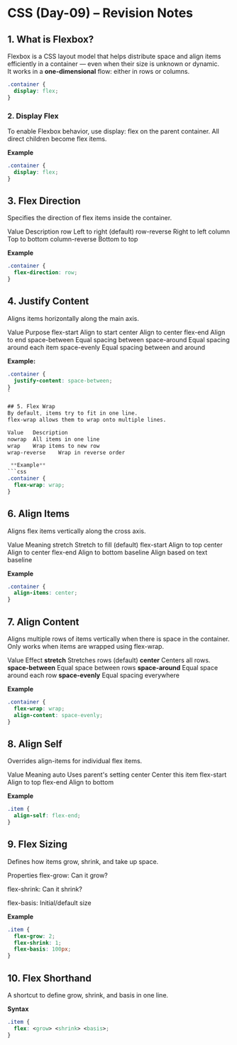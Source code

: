 # CSS (Day-09) – Revision Notes

## 1.  What is Flexbox?

Flexbox is a CSS layout model that helps distribute space and align items efficiently in a container — even when their size is unknown or dynamic.  
It works in a **one-dimensional** flow: either in rows or columns.

```css
.container {
  display: flex;
}
```

### 2. Display Flex
To enable Flexbox behavior, use display: flex on the parent container.
All direct children become flex items.

**Example**
```css
.container {
  display: flex;
}
```

## 3. Flex Direction
Specifies the direction of flex items inside the container.

Value	Description
row	Left to right (default)
row-reverse	Right to left
column	Top to bottom
column-reverse	Bottom to top

**Example**
```css
.container {
  flex-direction: row;
}
```
## 4. Justify Content
Aligns items horizontally along the main axis.

Value	Purpose
flex-start	Align to start
center	Align to center
flex-end	Align to end
space-between	Equal spacing between
space-around	Equal spacing around each item
space-evenly	Equal spacing between and around

**Example:**
```css
.container {
  justify-content: space-between;
}
`

## 5. Flex Wrap
By default, items try to fit in one line.
flex-wrap allows them to wrap onto multiple lines.

Value	Description
nowrap	All items in one line
wrap	Wrap items to new row
wrap-reverse	Wrap in reverse order

 **Example**
```css
.container {
  flex-wrap: wrap;
}
```

## 6. Align Items
Aligns flex items vertically along the cross axis.

Value	Meaning
stretch	Stretch to fill (default)
flex-start	Align to top
center	Align to center
flex-end	Align to bottom
baseline	Align based on text baseline

**Example**
```css
.container {
  align-items: center;
}
```
## 7. Align Content
Aligns multiple rows of items vertically when there is space in the container.
Only works when items are wrapped using flex-wrap.

Value	Effect
**stretch**	Stretches rows (default)
**center**	Centers all rows.
**space-between**	Equal space between rows
**space-around**	Equal space around each row
**space-evenly**	Equal spacing everywhere

**Example**
```css
.container {
  flex-wrap: wrap;
  align-content: space-evenly;
}
```

## 8. Align Self
Overrides align-items for individual flex items.

Value	Meaning
auto	Uses parent's setting
center	Center this item
flex-start	Align to top
flex-end	Align to bottom

**Example**
```css
.item {
  align-self: flex-end;
}
```

## 9. Flex Sizing
Defines how items grow, shrink, and take up space.

Properties
flex-grow: Can it grow?

flex-shrink: Can it shrink?

flex-basis: Initial/default size

 **Example**
```css
.item {
  flex-grow: 2;
  flex-shrink: 1;
  flex-basis: 100px;
}
```

## 10. Flex Shorthand
A shortcut to define grow, shrink, and basis in one line.

**Syntax**
```css
.item {
  flex: <grow> <shrink> <basis>;
}
```
